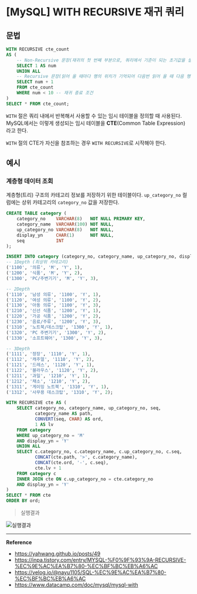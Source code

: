 # [MySQL] WITH RECURSIVE 재귀 쿼리

## 문법
```sql
WITH RECURSIVE cte_count 
AS ( 
    -- Non-Recursive 문장(재귀의 첫 번째 부분으로, 쿼리에서 기준이 되는 초기값을 설정한다.)
    SELECT 1 AS num
    UNION ALL
    -- Recursive 문장(읽어 올 때마다 행의 위치가 기억되어 다음번 읽어 올 때 다음 행으로 이동한다.)
    SELECT num + 1
    FROM cte_count
    WHERE num < 10 -- 재귀 종료 조건
)
SELECT * FROM cte_count;
```

`WITH` 절은 쿼리 내에서 반복해서 사용할 수 있는 임시 테이블을 정의할 때 사용된다.
MySQL에서는 이렇게 생성되는 임시 테이블을 **CTE**(Common Table Expression) 라고 한다.

`WITH` 절의 CTE가 자신을 참조하는 경우 `WITH RECURSIVE`로 시작해야 한다.

## 예시
### 계층형 데이터 조회
계층형(트리) 구조의 카테고리 정보를 저장하기 위한 테이블이다.
`up_category_no` 컬럼에는 상위 카테고리의 `category_no` 값을 저장한다.
```sql
CREATE TABLE category ( 
    category_no    VARCHAR(8)   NOT NULL PRIMARY KEY, 
    category_name  VARCHAR(100) NOT NULL, 
    up_category_no VARCHAR(8)   NOT NULL, 
    display_yn     CHAR(1)      NOT NULL, 
    seq            INT 
);

INSERT INTO category (category_no, category_name, up_category_no, display_yn, seq) VALUES
-- 1Depth (최상위 카테고리)
('1100', '의류', 'M', 'Y', 1),
('1200', '식품', 'M', 'Y', 2),
('1300', 'PC/주변기기', 'M', 'Y', 3),

-- 2Depth
('1110', '남성 의류', '1100', 'Y', 1),
('1120', '여성 의류', '1100', 'Y', 2),
('1130', '아동 의류', '1100', 'Y', 3),
('1210', '신선 식품', '1200', 'Y', 1),
('1220', '가공 식품', '1200', 'Y', 2),
('1230', '음료/주류', '1200', 'Y', 3),
('1310', '노트북/데스크탑', '1300', 'Y', 1),
('1320', 'PC 주변기기', '1300', 'Y', 2),
('1330', '소프트웨어', '1300', 'Y', 3),

-- 3Depth
('1111', '정장', '1110', 'Y', 1),
('1112', '캐주얼', '1110', 'Y', 2),
('1121', '드레스', '1120', 'Y', 1),
('1122', '블라우스', '1120', 'Y', 2),
('1211', '과일', '1210', 'Y', 1),
('1212', '채소', '1210', 'Y', 2),
('1311', '게이밍 노트북', '1310', 'Y', 1),
('1312', '사무용 데스크탑', '1310', 'Y', 2);
```

```sql
WITH RECURSIVE cte AS (
    SELECT category_no, category_name, up_category_no, seq,
           category_name AS path,
           CONVERT(seq, CHAR) AS ord,
           1 AS lv
    FROM category
    WHERE up_category_no = 'M'
    AND display_yn = 'Y'
    UNION ALL
    SELECT c.category_no, c.category_name, c.up_category_no, c.seq,
           CONCAT(cte.path, '>', c.category_name),
           CONCAT(cte.ord, '-', c.seq),
           cte.lv + 1
    FROM category c
    INNER JOIN cte ON c.up_category_no = cte.category_no
    AND display_yn = 'Y'
)
SELECT * FROM cte
ORDER BY ord;
```

> 실행결과

![실행결과](https://github.com/user-attachments/assets/03b1d6bc-4b4d-49f6-aa60-a859e9b0ad51)

---
**Reference**<br>
- https://yahwang.github.io/posts/49
- https://inpa.tistory.com/entry/MYSQL-%F0%9F%93%9A-RECURSIVE-%EC%9E%AC%EA%B7%80-%EC%BF%BC%EB%A6%AC
- https://velog.io/@nayu1105/SQL-%EC%9E%AC%EA%B7%80-%EC%BF%BC%EB%A6%AC
- https://www.datacamp.com/doc/mysql/mysql-with
